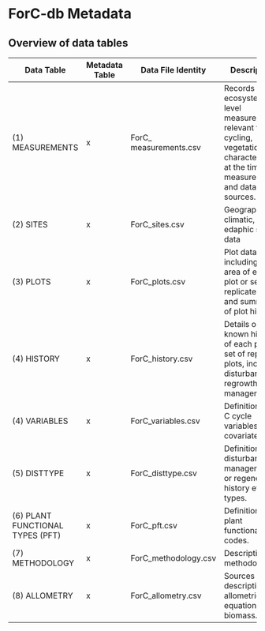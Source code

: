 # ForC-db Metadata

## Overview of data tables

Data Table	| Metadata Table | Data File Identity |	Description
--- | --- | --- | ---
(1) MEASUREMENTS | x |	ForC_ measurements.csv	| Records of ecosystem-level measurements relevant to C cycling, vegetation characteristics at the time of measurement, and data sources.
(2) SITES |	x | ForC_sites.csv	| Geographic, climatic, and edaphic site data
(3) PLOTS | x | ForC_plots.csv	| Plot data, including plot area of each plot or set of replicate plots and summary of plot history 
(4) HISTORY | x | 	ForC_history.csv |	Details on known history of each plot or set of replicate plots, including disturbances, regrowth, and management.  
(4) VARIABLES	| x | ForC_variables.csv	| Definitions of C cycle variables and covariates. 	
(5) DISTTYPE	| x | ForC_disttype.csv	| Definition of disturbance, management or regeneration history event types.
(6) PLANT FUNCTIONAL TYPES (PFT) | x |	ForC_pft.csv	| Definitions of plant functional codes.
(7) METHODOLOGY	| x | ForC_methodology.csv	| Description of methodologies.	
(8) ALLOMETRY	| x | ForC_allometry.csv	| Sources and description of allometric equations for biomass.

